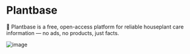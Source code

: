 # Plantbase

🌿 Plantbase is a free, open-access platform for reliable houseplant care information — no ads, no products, just facts.

![image](https://github.com/user-attachments/assets/54a62b51-a4f7-44d6-91e8-887e2119a478)
